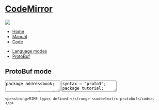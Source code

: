 <!doctype html>

<title>CodeMirror: ProtoBuf mode</title>
<meta charset="utf-8"/>
<link rel=stylesheet href="../../doc/docs.css">

<link rel="stylesheet" href="../../lib/codemirror.css">
<script src="../../lib/codemirror.js"></script>
<script src="protobuf.js"></script>
<style>.CodeMirror { border-top: 1px solid #ddd; border-bottom: 1px solid #ddd; }</style>
<div id=nav>
  <a href="https://codemirror.net"><h1>CodeMirror</h1><img id=logo src="../../doc/logo.png"></a>

  <ul>
    <li><a href="../../index.html">Home</a>
    <li><a href="../../doc/manual.html">Manual</a>
    <li><a href="https://github.com/codemirror/codemirror">Code</a>
  </ul>
  <ul>
    <li><a href="../index.html">Language modes</a>
    <li><a class=active href="#">ProtoBuf</a>
  </ul>
</div>

<article>
<h2>ProtoBuf mode</h2>
<form><textarea id="code" name="code">
package addressbook;

message Address {
   required string street = 1;
   required string postCode = 2;
}

message PhoneNumber {
   required string number = 1;
}

message Person {
   optional int32 id = 1;
   required string name = 2;
   required string surname = 3;
   optional Address address = 4;
   repeated PhoneNumber phoneNumbers = 5;
   optional uint32 age = 6;
   repeated uint32 favouriteNumbers = 7;
   optional string license = 8;
   enum Gender {
      MALE = 0;
      FEMALE = 1;
   }
   optional Gender gender = 9;
   optional fixed64 lastUpdate = 10;
   required bool deleted = 11 [default = false];
}

</textarea>
  <textarea id="code2" name="code2">
syntax = "proto3";
package tutorial;

import "google/protobuf/timestamp.proto";
option java_package = "com.example.tutorial";
option java_outer_classname = "AddressBookProtos";
option csharp_namespace = "Google.Protobuf.Examples.AddressBook";

message Person {
  string name = 1;
  int32 id = 2;  // Unique ID number for this person.
  string email = 3;

  enum PhoneType {
    MOBILE = 0;
    HOME = 1;
    WORK = 2;
  }

  message PhoneNumber {
    string number = 1;
    PhoneType type = 2;
  }

  repeated PhoneNumber phones = 4;

  google.protobuf.Timestamp last_updated = 5;
}

// Our address book file is just one of these.
message AddressBook {
  repeated Person people = 1;
}
service Test {
  rpc SayHello (HelloRequest) returns (HelloReply) {}
  rpc SayHelloAgain (HelloRequest) returns (HelloReply) {}
}</textarea>
</form>
    <script>
      var editor = CodeMirror.fromTextArea(document.getElementById("code"), {});
      var editor = CodeMirror.fromTextArea(document.getElementById("code2"), {});
    </script>

    <p><strong>MIME types defined:</strong> <code>text/x-protobuf</code>.</p>
